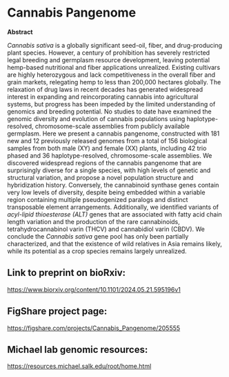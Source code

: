 # Cannabis Pangenome
<b>Abstract</b>

<i>Cannabis sativa</i> is a globally significant seed-oil, fiber, and drug-producing plant species. However, a century of prohibition has severely restricted legal breeding and germplasm resource development, leaving potential hemp-based nutritional and fiber applications unrealized. Existing cultivars are highly heterozygous and lack competitiveness in the overall fiber and grain markets, relegating hemp to less than 200,000 hectares globally. The relaxation of drug laws in recent decades has generated widespread interest in expanding and reincorporating cannabis into agricultural systems, but progress has been impeded by the limited understanding of genomics and breeding potential. No studies to date have examined the genomic diversity and evolution of cannabis populations using haplotype-resolved, chromosome-scale assemblies from publicly available germplasm. Here we present a cannabis pangenome, constructed with 181 new and 12 previously released genomes from a total of 156 biological samples from both male (XY) and female (XX) plants, including 42 trio phased and 36 haplotype-resolved, chromosome-scale assemblies. We discovered widespread regions of the cannabis pangenome that are surprisingly diverse for a single species, with high levels of genetic and structural variation, and propose a novel population structure and hybridization history. Conversely, the cannabinoid synthase genes contain very low levels of diversity, despite being embedded within a variable region containing multiple pseudogenized paralogs and distinct transposable element arrangements. Additionally, we identified variants of <i>acyl-lipid thioesterase (ALT)</i> genes that are associated with fatty acid chain length variation and the production of the rare cannabinoids, tetrahydrocannabinol varin (THCV) and cannabidiol varin (CBDV). We conclude the <i>Cannabis sativa</i> gene pool has only been partially characterized, and that the existence of wild relatives in Asia remains likely, while its potential as a crop species remains largely unrealized.


## Link to preprint on bioRxiv:
https://www.biorxiv.org/content/10.1101/2024.05.21.595196v1

## FigShare project page:
https://figshare.com/projects/Cannabis_Pangenome/205555

## Michael lab genomic resources:
https://resources.michael.salk.edu/root/home.html


